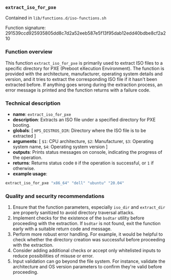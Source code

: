 ### `extract_iso_for_pxe`

Contained in `lib/functions.d/iso-functions.sh`

Function signature: 291539ccd925935805dd8c7d2a52eeb587e5f13f95dab12edd40bdbe8cf2a210

### Function overview

This function `extract_iso_for_pxe` is primarily used to extract ISO files to a specific directory for PXE (Preboot eXecution Environment). The function is provided with the architecture, manufacturer, operating system details and version, and it tries to extract the corresponding ISO file if it hasn't been extracted before. If anything goes wrong during the extraction process, an error message is printed and the function returns with a failure code.

### Technical description

* **name**: `extract_iso_for_pxe`
* **description**: Extracts an ISO file under a specified directory for PXE booting.
* **globals**: [ `HPS_DISTROS_DIR`: Directory where the ISO file is to be extracted ]
* **arguments**: [ `$1`: CPU architecture, `$2`: Manufacturer, `$3`: Operating system name, `$4`: Operating system version ]
* **outputs**: Prints status messages on console, indicating the progress of the operation.
* **returns**: Returns status code `0` if the operation is successful, or `1` if otherwise.
* **example usage**:

```bash
extract_iso_for_pxe "x86_64" "dell" "ubuntu" "20.04"
```

### Quality and security recommendations

1. Ensure that the function parameters, especially `iso_dir` and `extract_dir` are properly sanitized to avoid directory traversal attacks.
2. Implement checks for the existence of the `bsdtar` utility before proceeding with the extraction. If `bsdtar` is not found, exit the function early with a suitable return code and message.
3. Perform more robust error handling. For example, it would be helpful to check whether the directory creation was successful before proceeding with the extraction.
4. Consider adding additional checks or accept only whitelisted inputs to reduce possibilities of misuse or error.
5. Input validation can go beyond the file system. For instance, validate the architecture and OS version parameters to confirm they're valid before proceeding.

